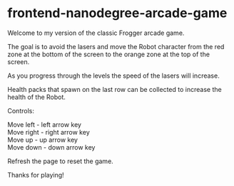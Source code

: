 frontend-nanodegree-arcade-game
===============================

Welcome to my version of the classic Frogger arcade game.

The goal is to avoid the lasers and move the Robot character from the red zone
at the bottom of the screen to the orange zone at the top of the screen. 

As you progress through the levels the speed of the lasers will increase.

Health packs that spawn on the last row can be collected to increase the health
of the Robot.

Controls:

  Move left - left arrow key  
  Move right - right arrow key  
  Move up - up arrow key  
  Move down - down arrow key  

  Refresh the page to reset the game.

Thanks for playing!
